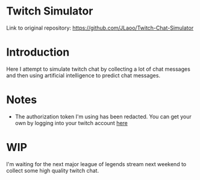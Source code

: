# Twitch Simulator
Link to original repository: https://github.com/JLaoo/Twitch-Chat-Simulator
# Introduction
Here I attempt to simulate twitch chat by collecting a lot of chat messages and then using artificial intelligence to predict chat messages.

# Notes
- The authorization token I'm using has been redacted. You can get your own by logging into your twitch account [here](https://twitchapps.com/tmi/)
# WIP
I'm waiting for the next major league of legends stream next weekend to collect some high quality twitch chat.
